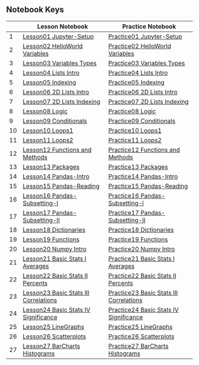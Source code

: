 ## Notebook Keys

|   |  Lesson Notebook | Practice Notebook |
|---|---|---|
| 1 | [Lesson01 Jupyter-Setup](https://colab.research.google.com/github/GWC-DCMB/curriculum-notebooks/blob/master/Lessons/_Keys/KEY_Lesson01_Jupyter-Setup.md) | [Practice01 Jupyter-Setup](https://colab.research.google.com/github/GWC-DCMB/curriculum-notebooks/blob/master/Practices/_Keys/KEY_Practice01_Jupyter-Setup.ipynb) |
| 2 | [Lesson02 HelloWorld Variables](https://colab.research.google.com/github/GWC-DCMB/curriculum-notebooks/blob/master/Lessons/_Keys/KEY_Lesson02_HelloWorld_Variables.ipynb) | [Practice02 HelloWorld Variables](https://colab.research.google.com/github/GWC-DCMB/curriculum-notebooks/blob/master/Practices/_Keys/KEY_Practice02_HelloWorld_Variables.ipynb) |
| 3 | [Lesson03 Variables Types](https://colab.research.google.com/github/GWC-DCMB/curriculum-notebooks/blob/master/Lessons/_Keys/KEY_Lesson03_Variables_Types.ipynb) | [Practice03 Variables Types](https://colab.research.google.com/github/GWC-DCMB/curriculum-notebooks/blob/master/Practices/_Keys/KEY_Practice03_Variables_Types.ipynb) |
| 4 | [Lesson04 Lists Intro](https://colab.research.google.com/github/GWC-DCMB/curriculum-notebooks/blob/master/Lessons/_Keys/KEY_Lesson04_Lists_Intro.ipynb) | [Practice04 Lists Intro](https://colab.research.google.com/github/GWC-DCMB/curriculum-notebooks/blob/master/Practices/_Keys/KEY_Practice04_Lists_Intro.ipynb) |
| 5 | [Lesson05 Indexing](https://colab.research.google.com/github/GWC-DCMB/curriculum-notebooks/blob/master/Lessons/_Keys/KEY_Lesson05_Indexing.ipynb) | [Practice05 Indexing](https://colab.research.google.com/github/GWC-DCMB/curriculum-notebooks/blob/master/Practices/_Keys/KEY_Practice05_Indexing.ipynb) |
| 6 | [Lesson06 2D Lists Intro](https://colab.research.google.com/github/GWC-DCMB/curriculum-notebooks/blob/master/Lessons/_Keys/KEY_Lesson06_2D_Lists_Intro.ipynb) | [Practice06 2D Lists Intro](https://colab.research.google.com/github/GWC-DCMB/curriculum-notebooks/blob/master/Practices/_Keys/KEY_Practice06_2D_Lists_Intro.ipynb) |
| 7 | [Lesson07 2D Lists Indexing](https://colab.research.google.com/github/GWC-DCMB/curriculum-notebooks/blob/master/Lessons/_Keys/KEY_Lesson07_2D_Lists_Indexing.ipynb) | [Practice07 2D Lists Indexing](https://colab.research.google.com/github/GWC-DCMB/curriculum-notebooks/blob/master/Practices/_Keys/KEY_Practice07_2D_Lists_Indexing.ipynb) |
| 8 | [Lesson08 Logic](https://colab.research.google.com/github/GWC-DCMB/curriculum-notebooks/blob/master/Lessons/_Keys/KEY_Lesson08_Logic.ipynb) | [Practice08 Logic](https://colab.research.google.com/github/GWC-DCMB/curriculum-notebooks/blob/master/Practices/_Keys/KEY_Practice08_Logic.ipynb) |
| 9 | [Lesson09 Conditionals](https://colab.research.google.com/github/GWC-DCMB/curriculum-notebooks/blob/master/Lessons/_Keys/KEY_Lesson09_Conditionals.ipynb) | [Practice09 Conditionals](https://colab.research.google.com/github/GWC-DCMB/curriculum-notebooks/blob/master/Practices/_Keys/KEY_Practice09_Conditionals.ipynb) |
| 10 | [Lesson10 Loops1](https://colab.research.google.com/github/GWC-DCMB/curriculum-notebooks/blob/master/Lessons/_Keys/KEY_Lesson10_Loops1.ipynb) | [Practice10 Loops1](https://colab.research.google.com/github/GWC-DCMB/curriculum-notebooks/blob/master/Practices/_Keys/KEY_Practice10_Loops1.ipynb) |
| 11 | [Lesson11 Loops2](https://colab.research.google.com/github/GWC-DCMB/curriculum-notebooks/blob/master/Lessons/_Keys/KEY_Lesson11_Loops2.ipynb) | [Practice11 Loops2](https://colab.research.google.com/github/GWC-DCMB/curriculum-notebooks/blob/master/Practices/_Keys/KEY_Practice11_Loops2.ipynb) |
| 12 | [Lesson12 Functions and Methods](https://colab.research.google.com/github/GWC-DCMB/curriculum-notebooks/blob/master/Lessons/_Keys/KEY_Lesson12_Functions_and_Methods.ipynb) | [Practice12 Functions and Methods](https://colab.research.google.com/github/GWC-DCMB/curriculum-notebooks/blob/master/Practices/_Keys/KEY_Practice12_Functions_and_Methods.ipynb) |
| 13 | [Lesson13 Packages](https://colab.research.google.com/github/GWC-DCMB/curriculum-notebooks/blob/master/Lessons/_Keys/KEY_Lesson13_Packages.ipynb) | [Practice13 Packages](https://colab.research.google.com/github/GWC-DCMB/curriculum-notebooks/blob/master/Practices/_Keys/KEY_Practice13_Packages.ipynb) |
| 14 | [Lesson14 Pandas-Intro](https://colab.research.google.com/github/GWC-DCMB/curriculum-notebooks/blob/master/Lessons/_Keys/KEY_Lesson14_Pandas-Intro.ipynb) | [Practice14 Pandas-Intro](https://colab.research.google.com/github/GWC-DCMB/curriculum-notebooks/blob/master/Practices/_Keys/KEY_Practice14_Pandas-Intro.ipynb) |
| 15 | [Lesson15 Pandas-Reading](https://colab.research.google.com/github/GWC-DCMB/curriculum-notebooks/blob/master/Lessons/_Keys/KEY_Lesson15_Pandas-Reading.ipynb) | [Practice15 Pandas-Reading](https://colab.research.google.com/github/GWC-DCMB/curriculum-notebooks/blob/master/Practices/_Keys/KEY_Practice15_Pandas-Reading.ipynb) |
| 16 | [Lesson16 Pandas-Subsetting-I](https://colab.research.google.com/github/GWC-DCMB/curriculum-notebooks/blob/master/Lessons/_Keys/KEY_Lesson16_Pandas-Subsetting-I.ipynb) | [Practice16 Pandas-Subsetting-I](https://colab.research.google.com/github/GWC-DCMB/curriculum-notebooks/blob/master/Practices/_Keys/KEY_Practice16_Pandas-Subsetting-I.ipynb) |
| 17 | [Lesson17 Pandas-Subsetting-II](https://colab.research.google.com/github/GWC-DCMB/curriculum-notebooks/blob/master/Lessons/_Keys/KEY_Lesson17_Pandas-Subsetting-II.ipynb) | [Practice17 Pandas-Subsetting-II](https://colab.research.google.com/github/GWC-DCMB/curriculum-notebooks/blob/master/Practices/_Keys/KEY_Practice17_Pandas-Subsetting-II.ipynb) |
| 18 | [Lesson18 Dictionaries](https://colab.research.google.com/github/GWC-DCMB/curriculum-notebooks/blob/master/Lessons/_Keys/KEY_Lesson18_Dictionaries.ipynb) | [Practice18 Dictionaries](https://colab.research.google.com/github/GWC-DCMB/curriculum-notebooks/blob/master/Practices/_Keys/KEY_Practice18_Dictionaries.ipynb) |
| 19 | [Lesson19 Functions](https://colab.research.google.com/github/GWC-DCMB/curriculum-notebooks/blob/master/Lessons/_Keys/KEY_Lesson19_Functions.ipynb) | [Practice19 Functions](https://colab.research.google.com/github/GWC-DCMB/curriculum-notebooks/blob/master/Practices/_Keys/KEY_Practice19_Functions.ipynb) |
| 20 | [Lesson20 Numpy Intro](https://colab.research.google.com/github/GWC-DCMB/curriculum-notebooks/blob/master/Lessons/_Keys/KEY_Lesson20_Numpy_Intro.ipynb) | [Practice20 Numpy Intro](https://colab.research.google.com/github/GWC-DCMB/curriculum-notebooks/blob/master/Practices/_Keys/KEY_Practice20_Numpy_Intro.ipynb) |
| 21 | [Lesson21 Basic Stats I Averages](https://colab.research.google.com/github/GWC-DCMB/curriculum-notebooks/blob/master/Lessons/_Keys/KEY_Lesson21_Basic_Stats_I_Averages.ipynb) | [Practice21 Basic Stats I Averages](https://colab.research.google.com/github/GWC-DCMB/curriculum-notebooks/blob/master/Practices/_Keys/KEY_Practice21_Basic_Stats_I_Averages.ipynb) |
| 22 | [Lesson22 Basic Stats II Percents](https://colab.research.google.com/github/GWC-DCMB/curriculum-notebooks/blob/master/Lessons/_Keys/KEY_Lesson22_Basic_Stats_II_Percents.ipynb) | [Practice22 Basic Stats II Percents](https://colab.research.google.com/github/GWC-DCMB/curriculum-notebooks/blob/master/Practices/_Keys/KEY_Practice22_Basic_Stats_II_Percents.ipynb) |
| 23 | [Lesson23 Basic Stats III Correlations](https://colab.research.google.com/github/GWC-DCMB/curriculum-notebooks/blob/master/Lessons/_Keys/KEY_Lesson23_Basic_Stats_III_Correlations.ipynb) | [Practice23 Basic Stats III Correlations](https://colab.research.google.com/github/GWC-DCMB/curriculum-notebooks/blob/master/Practices/_Keys/KEY_Practice23_Basic_Stats_III_Correlations.ipynb) |
| 24 | [Lesson24 Basic Stats IV Significance](https://colab.research.google.com/github/GWC-DCMB/curriculum-notebooks/blob/master/Lessons/_Keys/KEY_Lesson24_Basic_Stats_IV_Significance.ipynb) | [Practice24 Basic Stats IV Significance](https://colab.research.google.com/github/GWC-DCMB/curriculum-notebooks/blob/master/Practices/_Keys/KEY_Practice24_Basic_Stats_IV_Significance.ipynb) |
| 25 | [Lesson25 LineGraphs](https://colab.research.google.com/github/GWC-DCMB/curriculum-notebooks/blob/master/Lessons/_Keys/KEY_Lesson25_LineGraphs.ipynb) | [Practice25 LineGraphs](https://colab.research.google.com/github/GWC-DCMB/curriculum-notebooks/blob/master/Practices/_Keys/KEY_Practice25_LineGraphs.ipynb) |
| 26 | [Lesson26 Scatterplots](https://colab.research.google.com/github/GWC-DCMB/curriculum-notebooks/blob/master/Lessons/_Keys/KEY_Lesson26_Scatterplots.ipynb) | [Practice26 Scatterplots](https://colab.research.google.com/github/GWC-DCMB/curriculum-notebooks/blob/master/Practices/_Keys/KEY_Practice26_Scatterplots.ipynb) |
| 27 | [Lesson27 BarCharts Histograms](https://colab.research.google.com/github/GWC-DCMB/curriculum-notebooks/blob/master/Lessons/_Keys/KEY_Lesson27_BarCharts_Histograms.ipynb) | [Practice27 BarCharts Histograms](https://colab.research.google.com/github/GWC-DCMB/curriculum-notebooks/blob/master/Practices/_Keys/KEY_Practice27_BarCharts_Histograms.ipynb) |
